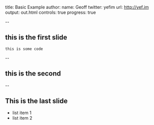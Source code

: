 title: Basic Example
author:
  name: Geoff
  twitter: yefim
  url: http://yef.im
output: out.html
controls: true
progress: true

--

## this is the first slide

    this is some code

--

## this is the second

--

## This is the last slide

* list item 1
* list item 2
